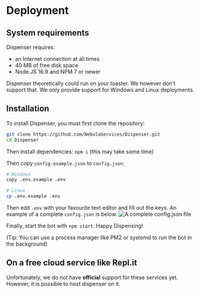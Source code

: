 # Deployment

## System requirements
Dispenser requires:
- an Internet connection at all times
- 40 MB of free disk space
- Node.JS 16.9 and NPM 7 or newer

Dispenser theoretically could run on your toaster. We however don't support that. We only provide support for Windows and Linux deployments.

## Installation 

To install Dispenser, you must first clone the repository:
```bash
git clone https://github.com/NebulaServices/Dispenser.git
cd Dispenser
```
Then install dependencies:
`npm i` (this may take some time)

Then copy `config-example.json` to `config.json`:
```bash
# Windows
copy .env.example .env

# Linux
cp .env.example .env
```
Then edit `.env` with your favourite text editor and fill out the keys.
An example of a complete `config.json` is below.
![A complete config.json file](https://user-images.githubusercontent.com/60532517/175794520-720e1a7c-b11f-4894-9331-0e4b68af3cc4.png)

Finally, start the bot with `npm start`. Happy Dispensing!

(Tip: You can use a process manager like PM2 or systemd to run the bot in the background)

## On a free cloud service like Repl.it
Unfortunately, we do not have **official** support for these services yet. However, it is possible to host dispenser on it. 